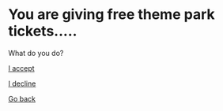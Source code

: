 # You are giving free theme park tickets.....   
What do you do?   

[I accept](accept/accept.md)

[I decline](decline/decline.md)  

[Go back](README.md)  